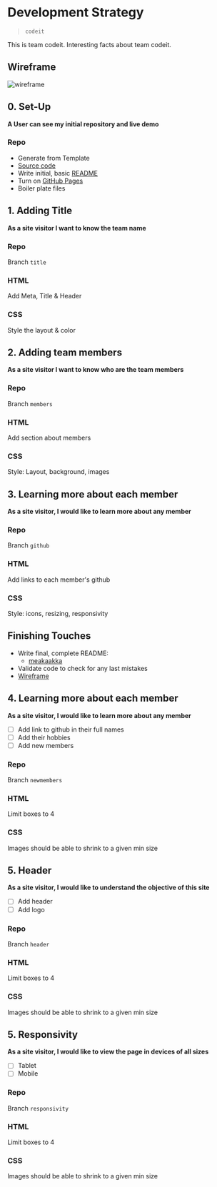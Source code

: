 # Development Strategy

> `codeit`

This is team codeit. 
Interesting facts about team codeit.

## Wireframe

<!-- include a wireframe for your project in this repository, and display it here -->
<!-- wireframe.cc is a good site for getting started with wireframes -->

![wireframe](https://user-images.githubusercontent.com/45841105/86295827-bf5bc480-bbf7-11ea-8c5e-f2d911d1653c.png)

## 0. Set-Up

__A User can see my initial repository and live demo__

### Repo

- Generate from Template
- [Source code](https://github.com/LujiAnna/codeit)
- Write initial, basic [README](README.md)
- Turn on [GitHub Pages](https://lujianna.github.io/codeit/)
- Boiler plate files

## 1. Adding Title

__As a site visitor I want to know the team name__

### Repo

Branch `title`

### HTML

Add Meta, Title & Header

### CSS

Style the layout & color

## 2. Adding team members

__As a site visitor I want to know who are the team members__

### Repo

Branch `members`

### HTML

Add section about members

### CSS

Style: Layout, background, images

## 3. Learning more about each member

__As a site visitor, I would like to learn more about any member__


### Repo

Branch `github`

### HTML

Add links to each member's github

### CSS

Style: icons, resizing, responsivity

## Finishing Touches

- Write final, complete README:
  - [meakaakka](https://medium.com/@meakaakka/a-beginners-guide-to-writing-a-kickass-readme-7ac01da88ab3)
- Validate code to check for any last mistakes
- [Wireframe](wireframe.png)

## 4. Learning more about each member

__As a site visitor, I would like to learn more about any member__


- [ ] Add link to github in their full names
- [ ] Add their hobbies
- [ ] Add new members

### Repo

Branch `newmembers`

### HTML

Limit boxes to 4

### CSS

Images should be able to shrink to a given min size


## 5. Header

__As a site visitor, I would like to understand the objective of this site__


- [ ] Add header
- [ ] Add logo

### Repo

Branch `header`

### HTML

Limit boxes to 4

### CSS

Images should be able to shrink to a given min size

## 5. Responsivity

__As a site visitor, I would like to view the page in devices of all sizes__


- [ ] Tablet
- [ ] Mobile

### Repo

Branch `responsivity`

### HTML

Limit boxes to 4

### CSS

Images should be able to shrink to a given min size